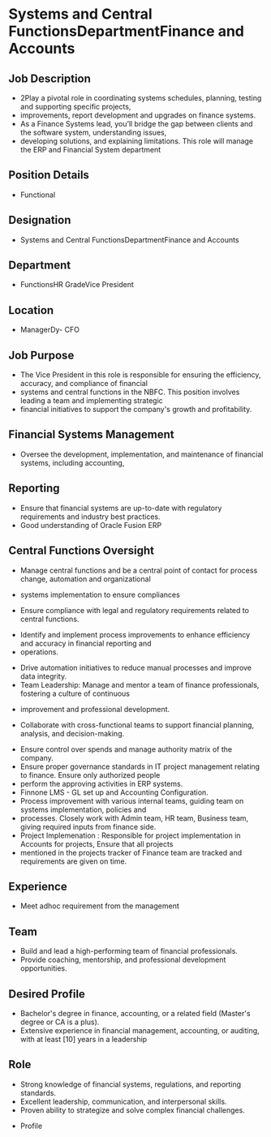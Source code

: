 # Systems and Central FunctionsDepartmentFinance and Accounts

## Job Description

* 2Play a pivotal role in coordinating systems schedules, planning, testing and supporting specific projects,
* improvements, report development and upgrades on finance systems.
* As a Finance Systems lead, you’ll bridge the gap between clients and the software system, understanding issues,
* developing solutions, and explaining limitations. This role will manage the ERP and Financial System department

## Position Details

* Functional

## Designation

* Systems and Central FunctionsDepartmentFinance and Accounts

## Department

* FunctionsHR GradeVice President

## Location

* ManagerDy- CFO

## Job Purpose

* The Vice President in this role is responsible for ensuring the efficiency, accuracy, and compliance of financial
* systems and central functions in the NBFC. This position involves leading a team and implementing strategic
* financial initiatives to support the company's growth and profitability.

## Financial Systems Management

- Oversee the development, implementation, and maintenance of financial systems, including accounting,

## Reporting

- Ensure that financial systems are up-to-date with regulatory requirements and industry best practices.
- Good understanding of Oracle Fusion ERP

## Central Functions Oversight

- Manage central functions and be a central point of contact for process change, automation and organizational
* systems implementation to ensure compliances
- Ensure compliance with legal and regulatory requirements related to central functions.
* Identify and implement process improvements to enhance efficiency and accuracy in financial reporting and
* operations.
- Drive automation initiatives to reduce manual processes and improve data integrity.
- Team Leadership: Manage and mentor a team of finance professionals, fostering a culture of continuous
* improvement and professional development.
- Collaborate with cross-functional teams to support financial planning, analysis, and decision-making.
* Ensure control over spends and manage authority matrix of the company.
* Ensure proper governance standards in IT project management relating to finance. Ensure only authorized people
* perform the approving activities in ERP systems.
* Finnone LMS - GL set up and Accounting Configuration.
* Process improvement with various internal teams, guiding team on systems implementation, policies and
* processes. Closely work with Admin team, HR team, Business team, giving required inputs from finance side.
* Project Implemenation :  Responsible for project implementation in Accounts for projects, Ensure that all projects
* mentioned in the projects tracker of Finance team are tracked and requirements are given on time.

## Experience

* Meet adhoc requirement from the management

## Team

- Build and lead a high-performing team of financial professionals.
- Provide coaching, mentorship, and professional development opportunities.

## Desired Profile

- Bachelor's degree in finance, accounting, or a related field (Master's degree or CA is a plus).
- Extensive experience in financial management, accounting, or auditing, with at least [10] years in a leadership

## Role

- Strong knowledge of financial systems, regulations, and reporting standards.
- Excellent leadership, communication, and interpersonal skills.
- Proven ability to strategize and solve complex financial challenges.
* Profile
